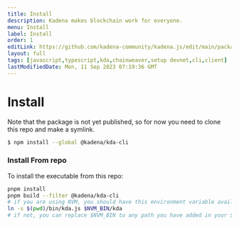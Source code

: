 ```yaml
---
title: Install
description: Kadena makes blockchain work for everyone.
menu: Install
label: Install
order: 1
editLink: https://github.com/kadena-community/kadena.js/edit/main/packages/tools/kda-cli/README.md
layout: full
tags: [javascript,typescript,kda,chainweaver,setup devnet,cli,client]
lastModifiedDate: Mon, 11 Sep 2023 07:19:36 GMT
---
```

# Install

Note that the package is not yet published, so for now you need to clone this
repo and make a symlink.

```sh
$ npm install --global @kadena/kda-cli
```

### Install From repo

To install the executable from this repo:

```sh
pnpm install
pnpm build --filter @kadena/kda-cli
# if you are using NVM, you should have this environment variable available
ln -s $(pwd)/bin/kda.js $NVM_BIN/kda
# if not, you can replace $NVM_BIN to any path you have added in your $PATH
```
